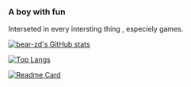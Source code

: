 ### A boy with fun

Interseted in every intersting thing , especiely games. 

[![bear-zd's GitHub stats](https://github-readme-stats.vercel.app/api?username=bear-zd)](https://github.com/anuraghazra/github-readme-stats)

[![Top Langs](https://github-readme-stats.vercel.app/api/top-langs/?username=bear-zd&layout=compact)](https://github.com/anuraghazra/github-readme-stats)

[![Readme Card](https://github-readme-stats.vercel.app/api/pin/?username=bear-zd&repo=GreatForger)](https://github.com/anuraghazra/github-readme-stats)

